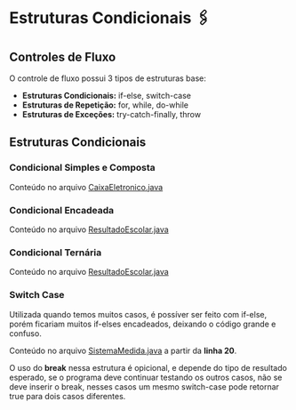 # Estruturas Condicionais 🖇

## Controles de Fluxo
O controle de fluxo possui 3 tipos de estruturas base:

- **Estruturas Condicionais:** if-else, switch-case
- **Estruturas de Repetição:** for, while, do-while
- **Estruturas de Exceções:** try-catch-finally, throw

## Estruturas Condicionais

### Condicional Simples e Composta
Conteúdo no arquivo [CaixaEletronico.java](CaixaEletronico.java)

### Condicional Encadeada
Conteúdo no arquivo [ResultadoEscolar.java](ResultadoEscolar.java)

### Condicional Ternária
Conteúdo no arquivo [ResultadoEscolar.java](ResultadoEscolar.java)

### Switch Case
Utilizada quando temos muitos casos, é possíver ser feito com if-else,
porém ficariam muitos if-elses encadeados, deixando o código grande e confuso.

Conteúdo no arquivo [SistemaMedida.java](SistemaMedida.java) a partir da **linha 20**.

O uso do **break** nessa estrutura é opicional, e depende do tipo de resultado esperado,
se o programa deve continuar testando os outros casos, não se deve inserir o break,
nesses casos um mesmo switch-case pode retornar true para dois casos diferentes.